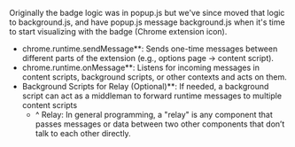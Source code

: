 Originally the badge logic was in popup.js but we've since moved that logic to background.js, and have popup.js message background.js when it's time to start visualizing with the badge (Chrome extension icon).

- chrome.runtime.sendMessage**: Sends one-time messages between different parts of the extension (e.g., options page → content script).
- chrome.runtime.onMessage**: Listens for incoming messages in content scripts, background scripts, or other contexts and acts on them.
- Background Scripts for Relay (Optional)**: If needed, a background script can act as a middleman to forward runtime messages to multiple content scripts
	- ^ Relay: In general programming, a "relay" is any component that passes messages or data between two other components that don’t talk to each other directly.
